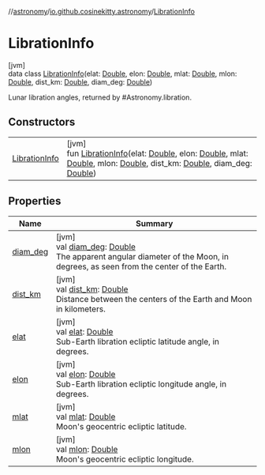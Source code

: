 //[astronomy](../../../index.md)/[io.github.cosinekitty.astronomy](../index.md)/[LibrationInfo](index.md)

# LibrationInfo

[jvm]\
data class [LibrationInfo](index.md)(elat: [Double](https://kotlinlang.org/api/latest/jvm/stdlib/kotlin/-double/index.html), elon: [Double](https://kotlinlang.org/api/latest/jvm/stdlib/kotlin/-double/index.html), mlat: [Double](https://kotlinlang.org/api/latest/jvm/stdlib/kotlin/-double/index.html), mlon: [Double](https://kotlinlang.org/api/latest/jvm/stdlib/kotlin/-double/index.html), dist_km: [Double](https://kotlinlang.org/api/latest/jvm/stdlib/kotlin/-double/index.html), diam_deg: [Double](https://kotlinlang.org/api/latest/jvm/stdlib/kotlin/-double/index.html))

Lunar libration angles, returned by #Astronomy.libration.

## Constructors

| | |
|---|---|
| [LibrationInfo](-libration-info.md) | [jvm]<br>fun [LibrationInfo](-libration-info.md)(elat: [Double](https://kotlinlang.org/api/latest/jvm/stdlib/kotlin/-double/index.html), elon: [Double](https://kotlinlang.org/api/latest/jvm/stdlib/kotlin/-double/index.html), mlat: [Double](https://kotlinlang.org/api/latest/jvm/stdlib/kotlin/-double/index.html), mlon: [Double](https://kotlinlang.org/api/latest/jvm/stdlib/kotlin/-double/index.html), dist_km: [Double](https://kotlinlang.org/api/latest/jvm/stdlib/kotlin/-double/index.html), diam_deg: [Double](https://kotlinlang.org/api/latest/jvm/stdlib/kotlin/-double/index.html)) |

## Properties

| Name | Summary |
|---|---|
| [diam_deg](diam_deg.md) | [jvm]<br>val [diam_deg](diam_deg.md): [Double](https://kotlinlang.org/api/latest/jvm/stdlib/kotlin/-double/index.html)<br>The apparent angular diameter of the Moon, in degrees, as seen from the center of the Earth. |
| [dist_km](dist_km.md) | [jvm]<br>val [dist_km](dist_km.md): [Double](https://kotlinlang.org/api/latest/jvm/stdlib/kotlin/-double/index.html)<br>Distance between the centers of the Earth and Moon in kilometers. |
| [elat](elat.md) | [jvm]<br>val [elat](elat.md): [Double](https://kotlinlang.org/api/latest/jvm/stdlib/kotlin/-double/index.html)<br>Sub-Earth libration ecliptic latitude angle, in degrees. |
| [elon](elon.md) | [jvm]<br>val [elon](elon.md): [Double](https://kotlinlang.org/api/latest/jvm/stdlib/kotlin/-double/index.html)<br>Sub-Earth libration ecliptic longitude angle, in degrees. |
| [mlat](mlat.md) | [jvm]<br>val [mlat](mlat.md): [Double](https://kotlinlang.org/api/latest/jvm/stdlib/kotlin/-double/index.html)<br>Moon's geocentric ecliptic latitude. |
| [mlon](mlon.md) | [jvm]<br>val [mlon](mlon.md): [Double](https://kotlinlang.org/api/latest/jvm/stdlib/kotlin/-double/index.html)<br>Moon's geocentric ecliptic longitude. |
